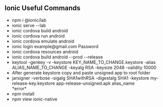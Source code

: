 
<h2>Ionic Useful Commands</h2>

<ul>
  <li>npm i @ionic/lab</li>
  <li>ionic serve --lab</li>
  <li>ionic cordova build android</li>
  <li>ionic cordova run android</li>
  <li>ionic cordova emulate android</li>
  <li>ionic login example@gmail.com Password</li>
  <li>ionic cordova resources android</li>
  <li>ionic cordova build android --prod --release</li>
  <li>keytool -genkey -v -keystore KEY_NAME_TO_CHANGE.keystore -alias ALIAS_NAME_TO_CHANGE -keyalg RSA -keysize 2048 -validity 10000</li>
  <li>After generate keystore copy and paste unsigned app to root folder</li>
  <li>jarsigner -verbose -sigalg SHA1withRSA -digestalg SHA1 -keystore my-release-key.keystore app-release-unsigned.apk alias_name</li>
  *error*
  <li>npm install</li>
  <li>npm view ionic-native</li>
</ul>
